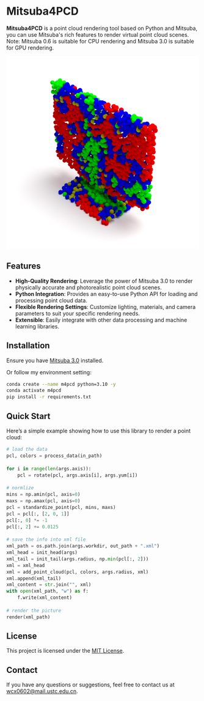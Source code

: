 # Mitsuba4PCD
**Mitsuba4PCD** is a point cloud rendering tool based on Python and Mitsuba, you can use Mitsuba's rich features to render virtual point cloud scenes. Note: Mitsuba 0.6 is suitable for CPU rendering and Mitsuba 3.0 is suitable for GPU rendering.

[![Watch the video](doc/test.png)](doc/test.mp4)

## Features

- **High-Quality Rendering**: Leverage the power of Mitsuba 3.0 to render physically accurate and photorealistic point cloud scenes.
- **Python Integration**: Provides an easy-to-use Python API for loading and processing point cloud data.
- **Flexible Rendering Settings**: Customize lighting, materials, and camera parameters to suit your specific rendering needs.
- **Extensible**: Easily integrate with other data processing and machine learning libraries.

## Installation

Ensure you have [Mitsuba 3.0](https://www.mitsuba-renderer.org/) installed. 

Or follow my environment setting:

```bash
conda create --name m4pcd python=3.10 -y
conda activate m4pcd
pip install -r requirements.txt
```

## Quick Start

Here’s a simple example showing how to use this library to render a point cloud:

```python
# load the data
pcl, colors = process_data(in_path)

for i in range(len(args.axis)):
    pcl = rotate(pcl, args.axis[i], args.yum[i])

# normlize
mins = np.amin(pcl, axis=0)
maxs = np.amax(pcl, axis=0)
pcl = standardize_point(pcl, mins, maxs)
pcl = pcl[:, [2, 0, 1]]
pcl[:, 0] *= -1
pcl[:, 2] += 0.0125

# save the info into xml file
xml_path = os.path.join(args.workdir, out_path + ".xml") 
xml_head = init_head(args)
xml_tail = init_tail(args.radius, np.min(pcl[:, 2]))
xml = xml_head
xml = add_point_cloud(pcl, colors, args.radius, xml)
xml.append(xml_tail)
xml_content = str.join("", xml)
with open(xml_path, "w") as f:
    f.write(xml_content)

# render the picture
render(xml_path)
```

## License

This project is licensed under the [MIT License](LICENSE).

## Contact

If you have any questions or suggestions, feel free to contact us at [wcx0602@mail.ustc.edu.cn](wcx0602@mail.ustc.edu.cn).
